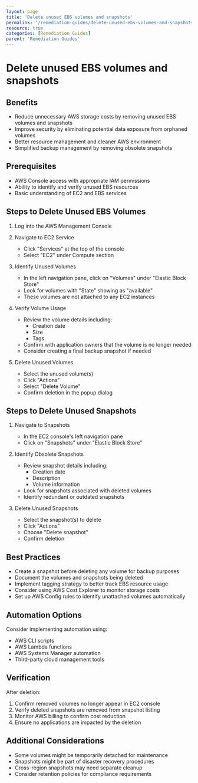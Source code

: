 ```yaml
---
layout: page
title: 'Delete unused EBS volumes and snapshots'
permalink: '/remediation-guides/delete-unused-ebs-volumes-and-snapshots/'
resource: true
categories: [Remediation Guides]
parent: 'Remediation Guides'
---
```


#  Delete unused EBS volumes and snapshots

## Benefits
- Reduce unnecessary AWS storage costs by removing unused EBS volumes and snapshots
- Improve security by eliminating potential data exposure from orphaned volumes
- Better resource management and cleaner AWS environment
- Simplified backup management by removing obsolete snapshots

## Prerequisites
- AWS Console access with appropriate IAM permissions
- Ability to identify and verify unused EBS resources
- Basic understanding of EC2 and EBS services

## Steps to Delete Unused EBS Volumes

1. Log into the AWS Management Console

2. Navigate to EC2 Service
   - Click "Services" at the top of the console
   - Select "EC2" under Compute section

3. Identify Unused Volumes
   - In the left navigation pane, click on "Volumes" under "Elastic Block Store"
   - Look for volumes with "State" showing as "available"
   - These volumes are not attached to any EC2 instances

4. Verify Volume Usage
   - Review the volume details including:
     - Creation date
     - Size
     - Tags
   - Confirm with application owners that the volume is no longer needed
   - Consider creating a final backup snapshot if needed

5. Delete Unused Volumes
   - Select the unused volume(s)
   - Click "Actions"
   - Select "Delete Volume"
   - Confirm deletion in the popup dialog

## Steps to Delete Unused Snapshots

1. Navigate to Snapshots
   - In the EC2 console's left navigation pane
   - Click on "Snapshots" under "Elastic Block Store"

2. Identify Obsolete Snapshots
   - Review snapshot details including:
     - Creation date
     - Description
     - Volume information
   - Look for snapshots associated with deleted volumes
   - Identify redundant or outdated snapshots

3. Delete Unused Snapshots
   - Select the snapshot(s) to delete
   - Click "Actions"
   - Choose "Delete snapshot"
   - Confirm deletion

## Best Practices

- Create a snapshot before deleting any volume for backup purposes
- Document the volumes and snapshots being deleted
- Implement tagging strategy to better track EBS resource usage
- Consider using AWS Cost Explorer to monitor storage costs
- Set up AWS Config rules to identify unattached volumes automatically

## Automation Options

Consider implementing automation using:
- AWS CLI scripts
- AWS Lambda functions
- AWS Systems Manager automation
- Third-party cloud management tools

## Verification

After deletion:
1. Confirm removed volumes no longer appear in EC2 console
2. Verify deleted snapshots are removed from snapshot listing
3. Monitor AWS billing to confirm cost reduction
4. Ensure no applications are impacted by the deletion

## Additional Considerations

- Some volumes might be temporarily detached for maintenance
- Snapshots might be part of disaster recovery procedures
- Cross-region snapshots may need separate cleanup
- Consider retention policies for compliance requirements

